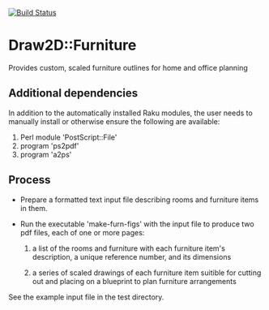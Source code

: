 [![Build Status](https://travis-ci.com/tbrowder/Draw2D-Furniture-Raku.svg?branch=master)](https://travis-ci.com/tbrowder/Draw2D-Furniture-Raku)

# Draw2D::Furniture

Provides custom, scaled furniture outlines for home and office planning

## Additional dependencies

In addition to the automatically installed Raku modules, the user needs
to manually install or otherwise ensure the following
are available:

1. Perl module 'PostScript::File'
2. program 'ps2pdf'
3. program 'a2ps'

## Process

+ Prepare a formatted text input file describing rooms and
furniture items in them.

+ Run the executable 'make-furn-figs' with the input file
to produce two pdf files, each of one or more pages: 

    1. a list of the rooms and 
furniture with each furniture item's description,
a unique reference number, and its dimensions

    2. a series of scaled drawings of each furniture item
suitible for cutting out and placing on a blueprint
to plan furniture arrangements

See the example input file in the test directory.

